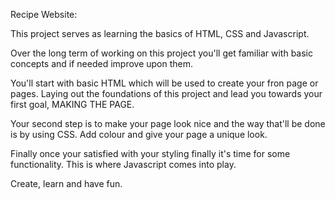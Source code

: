 Recipe Website:

This project serves as learning the basics of HTML, CSS and Javascript.

Over the long term of working on this project you'll get familiar with 
basic concepts and if needed improve upon them.

You'll start with basic HTML which will be used to create your fron page
or pages. Laying out the foundations of this project and lead you
towards your first goal, MAKING THE PAGE.

Your second step is to make your page look nice and the way that'll 
be done is by using CSS. Add colour and give your page a unique look.

Finally once your satisfied with your styling finally it's time for
some functionality. This is where Javascript comes into play.

Create, learn and have fun.